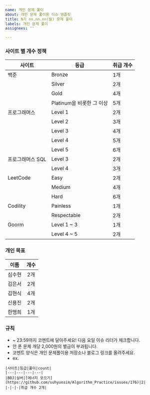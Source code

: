 ```yaml
---
name: 개인 문제 풀이
about: 개인 문제 풀이용 이슈 템플릿
title: N기 nn.nn.nn(월) 문제 풀이
labels: 개인 문제 풀이
assignees: ''

---
```


### 사이트 별 개수 정책

|사이트|등급|취급 개수|
|---|---|---|
|백준|Bronze|1개|
||Silver|2개|
||Gold|4개|
||Platinum을 비롯한 그 이상|5개|
|프로그래머스|Level 1|2개|
||Level 2|3개|
||Level 3|4개|
||Level 4|5개|
||Level 5|6개|
|프로그래머스 SQL|Level 3|2개|
||Level 4|3개|
|LeetCode|Easy|2개|
||Medium|4개|
||Hard|6개|
|Codility|Painless|1개|
||Respectable|2개|
|Goorm|Level 1 ~ 3|1개|
||Level 4 ~ 5|2개|

### 개인 목표

|이름|개수|
|:-:|:-:|
|심수현|2개
|김은서|2개|
|김현식|4개|
|신용진|2개|
|한맹희|1개|

### 규칙
* ~ 23:59까지 코멘트에 달아주세요! 다음 요일 이슈 리더가 체크합니다.
* 안 푼 문제 개당 2,000원의 벌금이 부과됩니다.
* 코멘트 양식은 개인 문제풀이용 저장소나 블로그 링크를 올려주세요.
* ex.

```
|사이트|등급|풀이|count|
|---|---|---|---|
|BOJ|실버|[에너지 모으기](https://github.com/suhyunsim/Algorithm_Practice/issues/176)|2|
|-|-|-|취급 개수 2개|
```
